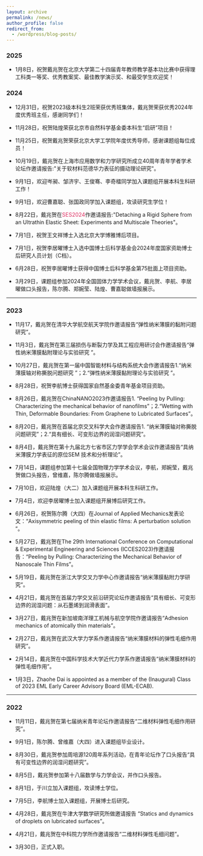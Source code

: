 ```yaml
---
layout: archive
permalink: /news/
author_profile: false
redirect_from:
  - /wordpress/blog-posts/
---
```

<!-- Google tag (gtag.js) -->
<script async src="https://www.googletagmanager.com/gtag/js?id=G-K251SYLJ6Y"></script>
<script>
  window.dataLayer = window.dataLayer || [];
  function gtag(){dataLayer.push(arguments);}
  gtag('js', new Date());

  gtag('config', 'G-K251SYLJ6Y');
</script>

<h3>2025</h3>

* 1月8日，祝贺戴兆贺在北京大学第二十四届青年教师教学基本功比赛中获得理工科类一等奖、优秀教案奖、最佳教学演示奖、和最受学生欢迎奖！

<h3>2024</h3>

* 12月31日，祝贺2023级本科生2班荣获优秀班集体，戴兆贺荣获优秀2024年度优秀班主任，感谢同学们！

* 11月28日，祝贺陆煌荣获北京市自然科学基金委本科生“启研”项目！

* 11月25日，祝贺戴兆贺荣获北京大学工学院年度优秀导师，感谢课题组每位成员！

* 10月19日，戴兆贺在上海市应用数学和力学研究所成立40周年青年学者学术论坛作邀请报告:"关于软材料范德华力表征的摄动理论研究"。

* 9月1日，欢迎岑昶、邹济宇、王俊骞、李奇檑同学加入课题组开展本科生科研工作！

* 9月1日，欢迎曹嘉聪、张国政同学加入课题组，攻读研究生学位！

* 8月22日，戴兆贺在<a href="https://upyun.hw.85do.com/2024ses/SES2024%20Program.pdf" style="text-decoration:none;color:#DE3163;">SES2024</a>作邀请报告:"Detaching a Rigid Sphere from an Ultrathin Elastic Sheet: Experiments and Multiscale Theories"。

* 7月1日，祝贺王文祥博士入选北京大学博雅博后项目。

* 7月1日，祝贺李居曜博士入选中国博士后科学基金会2024年度国家资助博士后研究人员计划（C档）。

* 6月28日，祝贺李居曜博士获得中国博士后科学基金第75批面上项目资助。

* 3月29日，课题组参加2024年全国固体力学学术会议，戴兆贺、李航、李居曜做口头报告，陈尔腾、郑婉莹、陆煌、曹嘉聪做墙报展示。
<hr>
<h3>2023</h3>

* 11月17，戴兆贺在清华大学航空航天学院作邀请报告“弹性纳米薄膜的黏附问题研究”。

* 11月3日，戴兆贺在第三届损伤与断裂力学及其工程应用研讨会作邀请报告“弹性纳米薄膜黏附理论与实验研究 ”。

* 10月27日，戴兆贺在第一届中国智能材料与结构系统大会作邀请报告1.“纳米薄膜轴对称撕脱问题研究 ”；2.“弹性纳米薄膜黏附理论与实验研究 ”。

* 8月28日，祝贺李航博士获得国家自然基金委青年基金项目资助。

* 8月26日，戴兆贺在ChinaNANO2023作邀请报告1. “Peeling by Pulling: Characterizing the mechanical behavior of nanofilms”；2.“Wetting with Thin, Deformable Boundaries: From Graphene to Lubricated Surfaces”。

* 8月20日，戴兆贺在首届北京交叉科学大会作邀请报告1. “纳米薄膜轴对称撕脱问题研究”；2.“具有细长、可变形边界的润湿问题研究”。

* 8月4日，戴兆贺在第十九届北方七省市区力学学会学术会议作邀请报告“具纳米薄膜力学表征的原位SEM 技术和分析理论”。

* 7月14日，课题组参加第十七届全国物理力学学术会议，李航，郑婉莹，戴兆贺做口头报告，曾维嘉，陈尔腾做墙报展示。

* 7月10日，欢迎陆煌（大二）加入课题组开展本科生科研工作。

* 7月4日，欢迎李居曜博士加入课题组开展博后研究工作。

* 6月26日，祝贺陈尔腾（大四）在Journal of Applied Mechanics发表论文：“Axisymmetric peeling of thin elastic films: A perturbation solution ”。

* 5月27日，戴兆贺在The 29th International Conference on Computational & Experimental Engineering and Sciences (ICCES2023)作邀请报告：“Peeling by Pulling: Characterizing the Mechanical Behavior of Nanoscale Thin Films”。

* 5月19日，戴兆贺在浙江大学交叉力学中心作邀请报告“纳米薄膜黏附力学研究”。

* 4月21日，戴兆贺在首届力学交叉前沿研究论坛作邀请报告“具有细长、可变形边界的润湿问题：从石墨烯到润滑表面”。

* 3月27日，戴兆贺在新加坡南洋理工机械与航空学院作邀请报告“Adhesion mechanics of atomically thin materials”。

* 2月27日，戴兆贺在武汉大学力学系作邀请报告“纳米薄膜材料的弹性毛细作用研究”。

* 2月14日，戴兆贺在中国科学技术大学近代力学系作邀请报告“纳米薄膜材料的弹性毛细作用”。

* 1月3日，Zhaohe Dai is appointed as a member of the (Inaugural) Class of 2023 EML Early Career Advisory Board (EML-ECAB).
<hr>
<h3>2022</h3>

* 11月11日，戴兆贺在第七届纳米青年论坛作邀请报告“二维材料弹性毛细作用研究”。

* 9月1日，陈尔腾、曾维嘉（大四）进入课题组毕业设计。

* 8月30日，戴兆贺参加周培源120周年系列活动，在青年论坛作了口头报告“具有可变性边界的润湿问题研究”。

* 8月5日，戴兆贺参加第十八届数学与力学会议，并作口头报告。

* 8月1日，于川立加入课题组，攻读博士学位。

* 7月5日，李航博士加入课题组，开展博士后研究。

* 4月28日，戴兆贺在牛津大学数学研究所做邀请报告 “Statics and dynamics of droplets on lubricated surfaces”。

* 4月21日，戴兆贺在中科院力学所作邀请报告“二维材料弹性毛细问题”。

* 3月30日，正式入职。